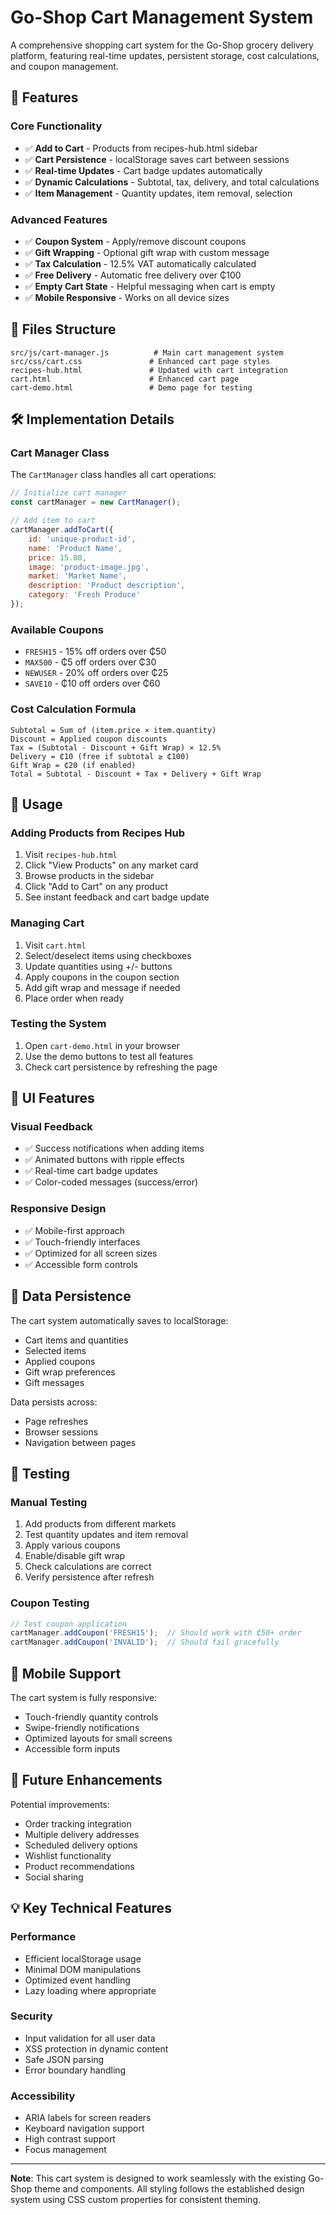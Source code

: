 # Go-Shop Cart Management System

A comprehensive shopping cart system for the Go-Shop grocery delivery platform, featuring real-time updates, persistent storage, cost calculations, and coupon management.

## 🚀 Features

### Core Functionality
- ✅ **Add to Cart** - Products from recipes-hub.html sidebar
- ✅ **Cart Persistence** - localStorage saves cart between sessions
- ✅ **Real-time Updates** - Cart badge updates automatically
- ✅ **Dynamic Calculations** - Subtotal, tax, delivery, and total calculations
- ✅ **Item Management** - Quantity updates, item removal, selection

### Advanced Features
- ✅ **Coupon System** - Apply/remove discount coupons
- ✅ **Gift Wrapping** - Optional gift wrap with custom message
- ✅ **Tax Calculation** - 12.5% VAT automatically calculated
- ✅ **Free Delivery** - Automatic free delivery over ₵100
- ✅ **Empty Cart State** - Helpful messaging when cart is empty
- ✅ **Mobile Responsive** - Works on all device sizes

## 📁 Files Structure

```
src/js/cart-manager.js          # Main cart management system
src/css/cart.css               # Enhanced cart page styles
recipes-hub.html               # Updated with cart integration
cart.html                      # Enhanced cart page
cart-demo.html                 # Demo page for testing
```

## 🛠 Implementation Details

### Cart Manager Class
The `CartManager` class handles all cart operations:

```javascript
// Initialize cart manager
const cartManager = new CartManager();

// Add item to cart
cartManager.addToCart({
    id: 'unique-product-id',
    name: 'Product Name',
    price: 15.00,
    image: 'product-image.jpg',
    market: 'Market Name',
    description: 'Product description',
    category: 'Fresh Produce'
});
```

### Available Coupons
- `FRESH15` - 15% off orders over ₵50
- `MAX500` - ₵5 off orders over ₵30
- `NEWUSER` - 20% off orders over ₵25
- `SAVE10` - ₵10 off orders over ₵60

### Cost Calculation Formula
```
Subtotal = Sum of (item.price × item.quantity)
Discount = Applied coupon discounts
Tax = (Subtotal - Discount + Gift Wrap) × 12.5%
Delivery = ₵10 (free if subtotal ≥ ₵100)
Gift Wrap = ₵20 (if enabled)
Total = Subtotal - Discount + Tax + Delivery + Gift Wrap
```

## 🔧 Usage

### Adding Products from Recipes Hub
1. Visit `recipes-hub.html`
2. Click "View Products" on any market card
3. Browse products in the sidebar
4. Click "Add to Cart" on any product
5. See instant feedback and cart badge update

### Managing Cart
1. Visit `cart.html`
2. Select/deselect items using checkboxes
3. Update quantities using +/- buttons
4. Apply coupons in the coupon section
5. Add gift wrap and message if needed
6. Place order when ready

### Testing the System
1. Open `cart-demo.html` in your browser
2. Use the demo buttons to test all features
3. Check cart persistence by refreshing the page

## 🎨 UI Features

### Visual Feedback
- ✅ Success notifications when adding items
- ✅ Animated buttons with ripple effects
- ✅ Real-time cart badge updates
- ✅ Color-coded messages (success/error)

### Responsive Design
- ✅ Mobile-first approach
- ✅ Touch-friendly interfaces
- ✅ Optimized for all screen sizes
- ✅ Accessible form controls

## 🔄 Data Persistence

The cart system automatically saves to localStorage:
- Cart items and quantities
- Selected items
- Applied coupons
- Gift wrap preferences
- Gift messages

Data persists across:
- Page refreshes
- Browser sessions
- Navigation between pages

## 🧪 Testing

### Manual Testing
1. Add products from different markets
2. Test quantity updates and item removal
3. Apply various coupons
4. Enable/disable gift wrap
5. Check calculations are correct
6. Verify persistence after refresh

### Coupon Testing
```javascript
// Test coupon application
cartManager.addCoupon('FRESH15');  // Should work with ₵50+ order
cartManager.addCoupon('INVALID');  // Should fail gracefully
```

## 📱 Mobile Support

The cart system is fully responsive:
- Touch-friendly quantity controls
- Swipe-friendly notifications
- Optimized layouts for small screens
- Accessible form inputs

## 🚀 Future Enhancements

Potential improvements:
- Order tracking integration
- Multiple delivery addresses
- Scheduled delivery options
- Wishlist functionality
- Product recommendations
- Social sharing

## 💡 Key Technical Features

### Performance
- Efficient localStorage usage
- Minimal DOM manipulations
- Optimized event handling
- Lazy loading where appropriate

### Security
- Input validation for all user data
- XSS protection in dynamic content
- Safe JSON parsing
- Error boundary handling

### Accessibility
- ARIA labels for screen readers
- Keyboard navigation support
- High contrast support
- Focus management

---

**Note**: This cart system is designed to work seamlessly with the existing Go-Shop theme and components. All styling follows the established design system using CSS custom properties for consistent theming.
